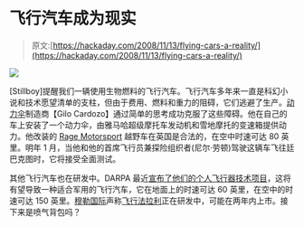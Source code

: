 # 飞行汽车成为现实

> 原文:[https://hackaday.com/2008/11/13/flying-cars-a-reality/](https://hackaday.com/2008/11/13/flying-cars-a-reality/)

![](../Images/7b640a6424f86555da779b9680ea7f97.png)

[Stillboy]提醒我们一辆使用生物燃料的飞行汽车。飞行汽车多年来一直是科幻小说和技术愿望清单的支柱，但由于费用、燃料和重力的阻碍，它们逃避了生产。[动力伞](http://en.wikipedia.org/wiki/Paramotor)制造商【Gilo Cardozo】通过简单的思考成功克服了这些障碍。他在自己的车上安装了一个动力伞，由雅马哈超级摩托车发动机和雪地摩托的变速箱提供动力。他改装的 [Rage Motorsport](http://www.ragemotorsport.com/) 越野车在英国是合法的，在空中时速可达 80 英里。明年 1 月，当他和他的首席飞行员兼探险组织者(尼尔·劳顿)驾驶这辆车飞往廷巴克图时，它将接受全面测试。

其他飞行汽车也在研发中。DARPA 最近[宣布了他们的个人飞行器技术项目](http://blog.wired.com/defense/2008/11/darpas-flying-c.html)，这将有望导致一种适合军用的飞行汽车，它在地面上的时速可达 60 英里，在空中的时速可达 150 英里。[穆勒国际](http://www.moller.com/)声称[飞行法拉利](http://www.telegraph.co.uk/news/newstopics/howaboutthat/3366415/Flying-car-based-on-Ferrari-could-be-reality-within-two-years.html)正在研发中，可能在两年内上市。接下来是喷气背包吗？